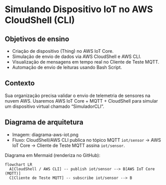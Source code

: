 # Simulando Dispositivo IoT no AWS CloudShell (CLI)

## Objetivos de ensino
- Criação de dispositivo (Thing) no AWS IoT Core.
- Simulação de envio de dados via AWS CloudShell e AWS CLI.
- Visualização de mensagens em tempo real no Cliente de Teste MQTT.
- Automação de envio de leituras usando Bash Script.

## Contexto
Sua organização precisa validar o envio de telemetria de sensores na nuvem AWS. Usaremos AWS IoT Core + MQTT + CloudShell para simular um dispositivo virtual chamado “SimuladorCLI”.

## Diagrama de arquitetura
- Imagem: diagrama-aws-iot.png
- Fluxo: CloudShell/AWS CLI publica no tópico MQTT `iot/sensor` → AWS IoT Core → Cliente de Teste MQTT assina `iot/sensor`.

Diagrama em Mermaid (renderiza no GitHub):
```mermaid
flowchart LR
  A[CloudShell / AWS CLI] -- publish iot/sensor --> B[AWS IoT Core (MQTT)]
  C[Cliente de Teste MQTT] -- subscribe iot/sensor --> B
